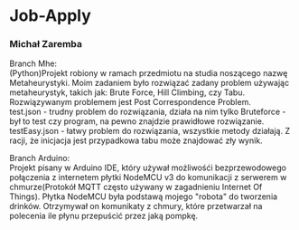 # Job-Apply
### Michał Zaremba

Branch Mhe:<br>
(Python)Projekt robiony w ramach przedmiotu na studia noszącego nazwę Metaheurystyki. Moim zadaniem było rozwiązać zadany problem używając metaheurystyk, takich jak: Brute Force, Hill Climbing, czy Tabu.<br>
Rozwiązywanym problemem jest Post Correspondence Problem.<br>
test.json - trudny problem do rozwiązania, działa na nim tylko Bruteforce - był to test czy program, na pewno znajdzie prawidłowe rozwiązanie.<br>
testEasy.json - łatwy problem do rozwiązania, wszystkie metody działają. Z racji, że inicjacja jest przypadkowa tabu może znajdować zły wynik.<br>

Branch Arduino:<br>
Projekt pisany w Arduino IDE, który używał możliwośći bezprzewodowego połączenia z internetem płytki NodeMCU v3 do komunikacji z serwerem w chmurze(Protokół MQTT często używany w zagadnieniu Internet Of Things). Płytka NodeMCU była podstawą mojego "robota" do tworzenia drinków. Otrzymywał on komunikaty z chmury, które przetwarzał na polecenia ile płynu przepuścić przez jaką pompkę.
